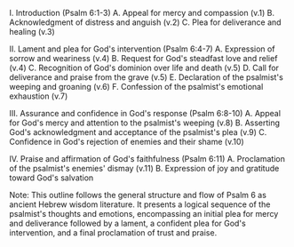 I. Introduction (Psalm 6:1-3)
   A. Appeal for mercy and compassion (v.1)
   B. Acknowledgment of distress and anguish (v.2)
   C. Plea for deliverance and healing (v.3)

II. Lament and plea for God's intervention (Psalm 6:4-7)
   A. Expression of sorrow and weariness (v.4)
   B. Request for God's steadfast love and relief (v.4)
   C. Recognition of God's dominion over life and death (v.5)
   D. Call for deliverance and praise from the grave (v.5)
   E. Declaration of the psalmist's weeping and groaning (v.6)
   F. Confession of the psalmist's emotional exhaustion (v.7)

III. Assurance and confidence in God's response (Psalm 6:8-10)
   A. Appeal for God's mercy and attention to the psalmist's weeping (v.8)
   B. Asserting God's acknowledgment and acceptance of the psalmist's plea (v.9)
   C. Confidence in God's rejection of enemies and their shame (v.10)

IV. Praise and affirmation of God's faithfulness (Psalm 6:11)
   A. Proclamation of the psalmist's enemies' dismay (v.11)
   B. Expression of joy and gratitude toward God's salvation

Note: This outline follows the general structure and flow of Psalm 6 as ancient Hebrew wisdom literature. It presents a logical sequence of the psalmist's thoughts and emotions, encompassing an initial plea for mercy and deliverance followed by a lament, a confident plea for God's intervention, and a final proclamation of trust and praise.